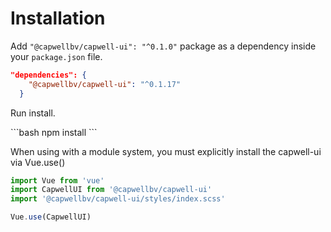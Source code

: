# Installation

Add `"@capwellbv/capwell-ui": "^0.1.0"` package as a dependency inside your `package.json` file.

```json
"dependencies": {
    "@capwellbv/capwell-ui": "^0.1.17"
  }
```
Run install.

<code-group>
<code-block title="NPM">
```bash
npm install
```
</code-block>
</code-group>

When using with a module system, you must explicitly install the capwell-ui via Vue.use()

```js
import Vue from 'vue'
import CapwellUI from '@capwellbv/capwell-ui'
import '@capwellbv/capwell-ui/styles/index.scss'

Vue.use(CapwellUI)
```